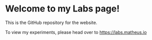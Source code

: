 # Welcome to my Labs page!

This is the GitHub repository for the website.

To view my experiments, please head over to https://labs.matheus.io